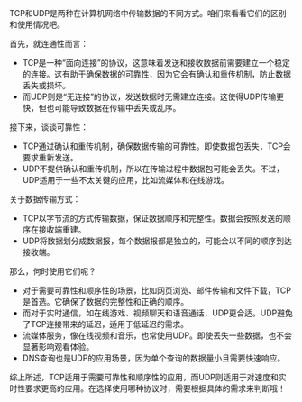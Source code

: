 TCP和UDP是两种在计算机网络中传输数据的不同方式。咱们来看看它们的区别和使用情况吧。

首先，就连通性而言：

+ TCP是一种“面向连接”的协议，这意味着发送和接收数据前需要建立一个稳定的连接。这有助于确保数据的可靠性，因为它会有确认和重传机制，防止数据丢失或损坏。
+ 而UDP则是“无连接”的协议，发送数据时无需建立连接。这使得UDP传输更快，但也可能导致数据在传输中丢失或乱序。

接下来，谈谈可靠性：

+ TCP通过确认和重传机制，确保数据传输的可靠性。即使数据包丢失，TCP会要求重新发送。
+ UDP不提供确认和重传机制，所以在传输过程中数据包可能会丢失。不过，UDP适用于一些不太关键的应用，比如流媒体和在线游戏。

关于数据传输方式：

+ TCP以字节流的方式传输数据，保证数据顺序和完整性。数据会按照发送的顺序在接收端重建。
+ UDP将数据划分成数据报，每个数据报都是独立的，可能会以不同的顺序到达接收端。

那么，何时使用它们呢？

+ 对于需要可靠性和顺序性的场景，比如网页浏览、邮件传输和文件下载，TCP是首选。它确保了数据的完整性和正确的顺序。
+ 而对于实时通信，如在线游戏、视频聊天和语音通话，UDP更合适。UDP避免了TCP连接带来的延迟，适用于低延迟的需求。
+ 流媒体服务，像在线视频和音乐，也常使用UDP。即使丢失一些数据，也不会显著影响观看体验。
+ DNS查询也是UDP的应用场景，因为单个查询的数据量小且需要快速响应。

综上所述，TCP适用于需要可靠性和顺序性的应用，而UDP则适用于对速度和实时性要求更高的应用。在选择使用哪种协议时，需要根据具体的需求来判断哦！
